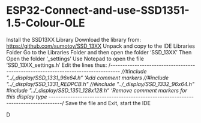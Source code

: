 # ESP32-Connect-and-use-SSD1351-1.5-Colour-OLE

Install the SSD13XX Library
Download the library from:
https://github.com/sumotoy/SSD_13XX
Unpack  and copy to the IDE Libraries Folder
Go to the Libraries Folder and then open the folder ‘SSD_13XX’
Then Open the folder ‘_settings’
Use Notepad to open the file ‘SSD_13XX_settings.h’
Edit the lines thus:
/*----------------------------------------------------------------------------------
	//#include "../_display/SSD_1331_96x64.h“  ‘Add comment markers
	//#include "../_display/SSD_1331_REDPCB.h"
	//#include "../_display/SSD_1332_96x64.h"
	#include "../_display/SSD_1351_128x128.h“ ‘Remove comment markers for this display type
	-----------------------------------------------------------------------------------*/
Save the file and Exit, start the IDE
	
D
